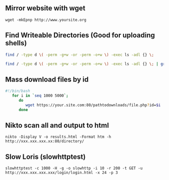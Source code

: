 Mirror website with wget
------------------------
```
wget -mkEpnp http://www.yoursite.org
```
Find Writeable Directories (Good for uploading shells)
------------------------
```bash
find / -type d \( -perm -g+w -or -perm -o+w \) -exec ls -adl {} \;
```
```bash
find / -type d \( -perm -g+w -or -perm -o+w \) -exec ls -adl {} \; | grep www-data
```

Mass download files by id
------------------------
```bash
#!/bin/bash
   for i in `seq 1000 5000`;
      do
         wget https://your.site.com:80/pathtodownloads/file.php?id=$i
      done
```
Nikto scan all and output to html
------------------------
```
nikto -Display V -o results.html -Format htm -h http://xxx.xxx.xxx.xx:80/directory/
```
Slow Loris (slowhttptest)
------------------------
```
slowhttptest -c 1000 -H -g -o slowhttp -i 10 -r 200 -t GET -u http://xxx.xxx.xxx.xxx/login/login.html -x 24 -p 3
```

